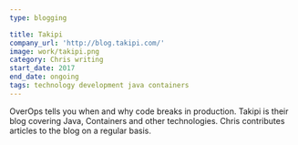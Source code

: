 ```yaml
---
type: blogging

title: Takipi
company_url: 'http://blog.takipi.com/'
image: work/takipi.png
category: Chris writing
start_date: 2017
end_date: ongoing
tags: technology development java containers
---
```


OverOps tells you when and why code breaks in production. Takipi is their blog covering Java, Containers and other technologies. Chris contributes articles to the blog on a regular basis.
